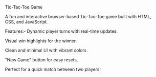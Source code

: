 Tic-Tac-Toe Game

A fun and interactive browser-based Tic-Tac-Toe game built with HTML, CSS, and JavaScript.

Features:-
Dynamic player turns with real-time updates.

Visual win highlights for the winner.

Clean and minimal UI with vibrant colors.

"New Game" button for easy resets.

Perfect for a quick match between two players!
